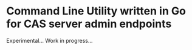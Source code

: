 Command Line Utility written in Go for CAS server admin endpoints
================================================================

Experimental... Work in progress...
